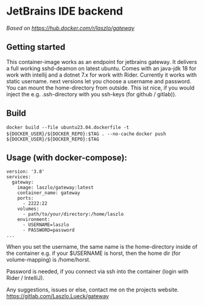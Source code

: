 # JetBrains IDE backend

*Based on https://hub.docker.com/r/laszlo/gateway*

## Getting started

This container-image works as an endpoint for jetbrains gateway.
It delivers a full working sshd-deamon on latest ubuntu.
Comes with an java-jdk 18 for work with intellij and a dotnet 7.x for work with Rider.
Currently it works with static username. next versions let you choose a username and password.
You can mount the home-directory from outside. This ist nice, if you would inject the e.g. .ssh-directory with you ssh-keys (for github / gitlab)).

## Build

`docker build --file ubuntu23.04.dockerfile -t ${DOCKER_USER}/${DOCKER_REPO}:$TAG . --no-cache`
`docker push ${DOCKER_USER}/${DOCKER_REPO}:$TAG`


## Usage (with docker-compose):
```
version: '3.8'
services:
  gateway:
    image: laszlo/gateway:latest
    container_name: gateway
    ports:
      - 2222:22
    volumes:
      - path/to/your/directory:/home/laszlo
    environment:
      - USERNAME=laszlo
      - PASSWORD=password
...

```
When you set the username, the same name is the home-directory inside of the container e.g. if your $USERNAME is horst, then the home dir (for volume-mapping) is /home/horst.

Password is needed, if you connect via ssh into the container (login with Rider / IntelliJ).

Any suggestions, issues or else, contact me on the projects website.
https://gitlab.com/Laszlo.Lueck/gateway